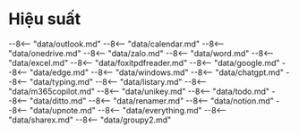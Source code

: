 # Hiệu suất

--8<-- "data/outlook.md"
--8<-- "data/calendar.md"
--8<-- "data/onedrive.md"
--8<-- "data/zalo.md"
--8<-- "data/word.md"
--8<-- "data/excel.md"
--8<-- "data/foxitpdfreader.md"
--8<-- "data/google.md"
--8<-- "data/edge.md"
--8<-- "data/windows.md"
--8<-- "data/chatgpt.md"
--8<-- "data/typing.md"
--8<-- "data/listary.md"
--8<-- "data/m365copilot.md"
--8<-- "data/unikey.md"
--8<-- "data/todo.md"
--8<-- "data/ditto.md"
--8<-- "data/renamer.md"
--8<-- "data/notion.md"
--8<-- "data/upnote.md"
--8<-- "data/everything.md"
--8<-- "data/sharex.md"
--8<-- "data/groupy2.md"
